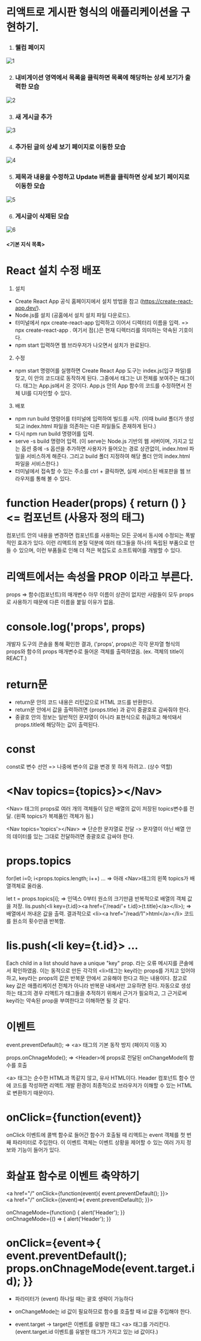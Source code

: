 # 리액트로 게시판 형식의 애플리케이션을 구현하기.

1.  ### **웰컴 페이지**

![1](https://github.com/kiitos2/works_with_react/assets/92902244/7a4c0076-6649-4b06-a0a2-aadd043ebcb2)



2.  ### **내비게이션 영역에서 목록을 클릭하면 목록에 해당하는 상세 보기가 출력한 모습**

![2](https://github.com/kiitos2/works_with_react/assets/92902244/9a1dddac-1825-4b10-afa8-fbb7d7031ce5)



3.  ### **새 게시글 추가**

![3](https://github.com/kiitos2/works_with_react/assets/92902244/c8ee0be6-fb8d-4006-897a-1d1b2d4c40b8)



4.  ### **추가된 글의 상세 보기 페이지로 이동한 모습**

![4](https://github.com/kiitos2/works_with_react/assets/92902244/598f0eb2-bf8a-4471-9f92-67048809f8ce)



5.  ### **제목과 내용을 수정하고 Update 버튼을 클릭하면 상세 보기 페이지로 이동한 모습**

![5](https://github.com/kiitos2/works_with_react/assets/92902244/801b81bc-d006-44ae-98da-a7d751d3854f)



6.  ### **게시글이 삭제된 모습**

![6](https://github.com/kiitos2/works_with_react/assets/92902244/fb354166-8ef4-4135-afea-bd67fb157e0b)




#### <기본 지식 목록>

# React 설치 수정 배포
1. 설치
- Create React App 공식 홈페이지에서 설치 방법을 참고 (https://create-react-app.dev/).
- Node.js를 설치 (공홈에서 설치 설치 파일 다운로드).
- 터미널에서 npx create-react-app 입력하고 이어서 디렉터리 이름을 입력.
	=> npx create-react-app .
	여기서 점(.)은 현재 디렉터리를 의미하는 약속된 기호이다.
- npm start 입력하면 웹 브라우저가 나오면서 설치가 완료된다.

2. 수정
- npm start 명령어를 실행하면 Create React App 도구는 index.js(입구 파일)를 찾고, 이 안의 코드대로 동작하게 된다. 그중에서 <App />태그는 UI 전체를 보여주는 태그이다. <App /> 태그는 App.js에서 온 것이다. App.js 안의 App 함수의 코드를 수정하면서 전체 UI를 디자인할 수 있다.

3. 배포
- npm run build 명령어를 터미널에 입력하여 빌드를 시작.
   (이때 build 폴더가 생성되고 index.html 파일을 의존하는 다른 파일들도 존재하게 된다.)
- 다시 npm run build 명령어를 입력.
- serve -s build 명령어 입력.
   (이 serve는 Node.js 기반의 웹 서버이며, 가지고 있는 옵션 중에 -s 옵션을 추가하면 사용자가 들어오는 경로 상관없이, index.html 파일을  서비스하게 해준다. 그리고  build 폴더 지정하여 해당 폴더 안의 index.html 파일을 서비스한다.)
- 터미널에서 접속할 수 있는 주소를 ctrl + 클릭하면, 실제 서비스된 배포판을 웹 브라우저를 통해 볼 수 있다.


# function Header(props) { return () }      <= 컴포넌트 (사용자 정의 태그)
컴포넌트 안의 내용을 변경하면 컴포넌트를 사용하는 모든 곳에서 동시에 수정되는 폭발적인 효과가 있다. 이런 리액트의 본질 덕분에 여러 태그들을 하나의 독립된 부품으로 만들 수 있으며, 이런 부품들로 인해 더 적은 복잡도로 소프트웨어를 개발할 수 있다.


# 리액트에서는 속성을 PROP 이라고 부른다.
props => 함수(컴포넌트)의 매개변수
아무 이름이 상관이 없지만 사람들이 모두 props로 사용하기 때문에 다른 이름을 붙일 이유가 없음.


# console.log('props', props) 
개발자 도구의 콘솔을 통해 확인한 결과,
('props', props)은 각각 문자열 형식의 props와 함수의 props 매개변수로 들어온 객체를 출력하였음. (ex. 객체의 title이 REACT.)


# return문
- return문 안의 코드 내용은 리턴값으로 HTML 코드를 반환한다.
- return문 안에서 값을 출력하려면 {props.title} 과 같이 중괄호로 감싸줘야 한다.
- 중괄호 안의 정보는 일반적인 문자열이 아니라 표현식으로 취급하고 해석돼서 props.title에 해당하는 값이 출력된다.


# const
const로 변수 선언 => 나중에 변수의 값을 변경 못 하게 하려고.. (상수 역할)


# &lt;Nav topics={topics}&gt;&lt;/Nav&gt;
&lt;Nav&gt; 태그의 props로 여러 개의 객체들이 담은 배열의 값이 저장된 topics변수를 전달. (왼쪽 topics가 복제품인 객체가 됨.)

&lt;Nav topics='topics'&gt;&lt;/Nav&gt; => 단순한 문자열로 전달
-> 문자열이 아닌 배열 안의 데이터를 있는 그대로 전달하려면 중괄호로 감싸야 한다.


# props.topics
for(let i=0; i<props.topics.length; i++) ...
=> 아래 &lt;Nav&gt;태그의 왼쪽 topics가 배열객체로 올라옴.

let t = props.topics[i]; 
=> 인덱스 0부터 원소의 크기만큼 반복적으로 배열의 객체 값을 저장.
    lis.push(&lt;li key={t.id}&gt;&lt;a href={'/read/'+ t.id}&gt;{t.title}&lt;/a&gt;&lt;/li&gt;);
=> 배열에서 꺼내온 값을 출력.
결과적으로 &lt;li&gt;&lt;a href="/read/1"&gt;html&lt;/a&gt;&lt;/li&gt; 코드를 원소의 횟수만큼 반복함.

# lis.push(&lt;li key={t.id}&gt; ...
Each child in a list should have a unique "key" prop. 라는
오류 메시지를 콘솔에서 확인하였음.
이는 동적으로 만든 각각의 &lt;li&gt;태그는 key라는 props를 가지고 있어야 하고, key라는 props의 값은 반복문 안에서 고유해야 한다고 하는 내용이다. 참고로 key 값은 애플리케이션 전체가 아니라 반복문 내에서만 고유하면 된다.
자동으로 생성하는 태그의 경우 리액트가 태그들을 추적하기 위해서 근거가 필요하고, 그 근거로써 key라는 약속된 prop을 부여한다고 이해하면 될 것 같다.

# 이벤트
event.preventDefault();
=> &lt;a&gt; 태그의 기본 동작 방지 (페이지 이동 X)

props.onChnageMode();
=> &lt;Header&gt;에 props로 전달된 onChangeMode의 함수를 호출

&lt;a&gt; 태그는 순수한 HTML과 똑같지 않고, 유사 HTML이다. Header 컴포넌트 함수 안에 코드를 작성하면 리액트 개발 환경이 최종적으로 브라우저가 이해할 수 있는 HTML로 변환하기 때문이다.


# onClick={function(event)}
onClick 이벤트에 콜백 함수로 들어간 함수가 호출될 때 리액트는 event 객체를 첫 번째 파라미터로 주입한다. 이 이벤트 객체는 이벤트 상황을 제어할 수 있는 여러 가지 정보와 기능이 들어가 있다.


# 화살표 함수로 이벤트 축약하기
<a href="/" onClick={function(event){
     event.preventDefault(); 
    }}><br />
 <a href="/" onClick={(event)=>{
     event.preventDefault();
     }}><br />
<br />
onChnageMode={function() {
  alert('Header');
}}<br />
onChnageMode={() => {
  alert('Header');
}}


# onClick={event=>{ event.preventDefault(); props.onChnageMode(event.target.id); }}
- 파라미터가 (event) 하나일 때는 괄호 생략이 가능하다
- onChangeMode는 id 값이 필요하므로 함수를 호출할 때 id 값을 주입해야 한다.

- event.target -> target은 이벤트를 유발한 태그 &lt;a&gt; 태그를 가리킨다.
(event.target.id 이벤트를 유발한 태그가 가지고 있는 id 값이다.)


